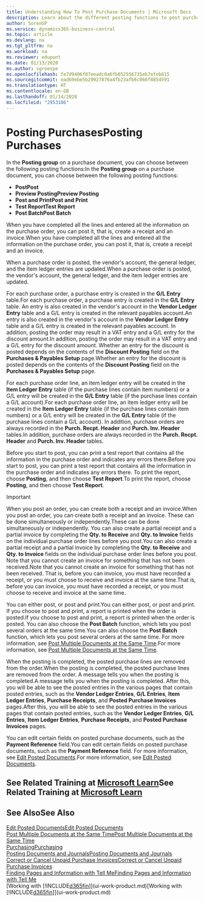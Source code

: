 ```yaml
---
title: Understanding How To Post Purchase Documents | Microsoft Docs
description: Learn about the different posting functions to post purchase documents, and how you can update posted documents.
author: SorenGP
ms.service: dynamics365-business-central
ms.topic: article
ms.devlang: na
ms.tgt_pltfrm: na
ms.workload: na
ms.reviewer: edupont
ms.date: 01/13/2020
ms.author: sgroespe
ms.openlocfilehash: fe7d9406f07eeadc0a6fb052556735eb7efeb815
ms.sourcegitcommit: ead69ebe5b29927876a4fb23afb6c066f8854591
ms.translationtype: HT
ms.contentlocale: en-GB
ms.lasthandoff: 01/14/2020
ms.locfileid: "2953186"
---
```

# <a name="posting-purchases"></a><span data-ttu-id="eeece-103">Posting Purchases</span><span class="sxs-lookup"><span data-stu-id="eeece-103">Posting Purchases</span></span>
<span data-ttu-id="eeece-104">In the **Posting group** on a purchase document, you can choose between the following posting functions:</span><span class="sxs-lookup"><span data-stu-id="eeece-104">In the **Posting group** on a purchase document, you can choose between the following posting functions:</span></span>

* <span data-ttu-id="eeece-105">**Post**</span><span class="sxs-lookup"><span data-stu-id="eeece-105">**Post**</span></span>
* <span data-ttu-id="eeece-106">**Preview Posting**</span><span class="sxs-lookup"><span data-stu-id="eeece-106">**Preview Posting**</span></span>
* <span data-ttu-id="eeece-107">**Post and Print**</span><span class="sxs-lookup"><span data-stu-id="eeece-107">**Post and Print**</span></span>
* <span data-ttu-id="eeece-108">**Test Report**</span><span class="sxs-lookup"><span data-stu-id="eeece-108">**Test Report**</span></span>
* <span data-ttu-id="eeece-109">**Post Batch**</span><span class="sxs-lookup"><span data-stu-id="eeece-109">**Post Batch**</span></span>

<span data-ttu-id="eeece-110">When you have completed all the lines and entered all the information on the purchase order, you can post it, that is, create a receipt and an invoice.</span><span class="sxs-lookup"><span data-stu-id="eeece-110">When you have completed all the lines and entered all the information on the purchase order, you can post it, that is, create a receipt and an invoice.</span></span>

<span data-ttu-id="eeece-111">When a purchase order is posted, the vendor's account, the general ledger, and the item ledger entries are updated.</span><span class="sxs-lookup"><span data-stu-id="eeece-111">When a purchase order is posted, the vendor's account, the general ledger, and the item ledger entries are updated.</span></span>

<span data-ttu-id="eeece-112">For each purchase order, a purchase entry is created in the **G/L Entry** table.</span><span class="sxs-lookup"><span data-stu-id="eeece-112">For each purchase order, a purchase entry is created in the **G/L Entry** table.</span></span> <span data-ttu-id="eeece-113">An entry is also created in the vendor's account in the **Vendor Ledger Entry** table and a G/L entry is created in the relevant payables account.</span><span class="sxs-lookup"><span data-stu-id="eeece-113">An entry is also created in the vendor's account in the **Vendor Ledger Entry** table and a G/L entry is created in the relevant payables account.</span></span> <span data-ttu-id="eeece-114">In addition, posting the order may result in a VAT entry and a G/L entry for the discount amount.</span><span class="sxs-lookup"><span data-stu-id="eeece-114">In addition, posting the order may result in a VAT entry and a G/L entry for the discount amount.</span></span> <span data-ttu-id="eeece-115">Whether an entry for the discount is posted depends on the contents of the **Discount Posting** field on the **Purchases & Payables Setup** page.</span><span class="sxs-lookup"><span data-stu-id="eeece-115">Whether an entry for the discount is posted depends on the contents of the **Discount Posting** field on the **Purchases & Payables Setup** page.</span></span>

<span data-ttu-id="eeece-116">For each purchase order line, an item ledger entry will be created in the **Item Ledger Entry** table (if the purchase lines contain item numbers) or a G/L entry will be created in the **G/L Entry** table (if the purchase lines contain a G/L account).</span><span class="sxs-lookup"><span data-stu-id="eeece-116">For each purchase order line, an item ledger entry will be created in the **Item Ledger Entry** table (if the purchase lines contain item numbers) or a G/L entry will be created in the **G/L Entry** table (if the purchase lines contain a G/L account).</span></span> <span data-ttu-id="eeece-117">In addition, purchase orders are always recorded in the **Purch. Recpt. Header** and **Purch. Inv. Header** tables.</span><span class="sxs-lookup"><span data-stu-id="eeece-117">In addition, purchase orders are always recorded in the **Purch. Recpt. Header** and **Purch. Inv. Header** tables.</span></span>

<span data-ttu-id="eeece-118">Before you start to post, you can print a test report that contains all the information in the purchase order and indicates any errors there.</span><span class="sxs-lookup"><span data-stu-id="eeece-118">Before you start to post, you can print a test report that contains all the information in the purchase order and indicates any errors there.</span></span> <span data-ttu-id="eeece-119">To print the report, choose **Posting**, and then choose **Test Report**.</span><span class="sxs-lookup"><span data-stu-id="eeece-119">To print the report, choose **Posting**, and then choose **Test Report**.</span></span>

> [!IMPORTANT]  
>   <span data-ttu-id="eeece-120">When you post an order, you can create both a receipt and an invoice.</span><span class="sxs-lookup"><span data-stu-id="eeece-120">When you post an order, you can create both a receipt and an invoice.</span></span> <span data-ttu-id="eeece-121">These can be done simultaneously or independently.</span><span class="sxs-lookup"><span data-stu-id="eeece-121">These can be done simultaneously or independently.</span></span> <span data-ttu-id="eeece-122">You can also create a partial receipt and a partial invoice by completing the **Qty. to Receive** and **Qty. to Invoice** fields on the individual purchase order lines before you post.</span><span class="sxs-lookup"><span data-stu-id="eeece-122">You can also create a partial receipt and a partial invoice by completing the **Qty. to Receive** and **Qty. to Invoice** fields on the individual purchase order lines before you post.</span></span> <span data-ttu-id="eeece-123">Note that you cannot create an invoice for something that has not been received.</span><span class="sxs-lookup"><span data-stu-id="eeece-123">Note that you cannot create an invoice for something that has not been received.</span></span> <span data-ttu-id="eeece-124">That is, before you can invoice, you must have recorded a receipt, or you must choose to receive and invoice at the same time.</span><span class="sxs-lookup"><span data-stu-id="eeece-124">That is, before you can invoice, you must have recorded a receipt, or you must choose to receive and invoice at the same time.</span></span>

<span data-ttu-id="eeece-125">You can either post, or post and print.</span><span class="sxs-lookup"><span data-stu-id="eeece-125">You can either post, or post and print.</span></span> <span data-ttu-id="eeece-126">If you choose to post and print, a report is printed when the order is posted.</span><span class="sxs-lookup"><span data-stu-id="eeece-126">If you choose to post and print, a report is printed when the order is posted.</span></span> <span data-ttu-id="eeece-127">You can also choose the **Post Batch** function, which lets you post several orders at the same time.</span><span class="sxs-lookup"><span data-stu-id="eeece-127">You can also choose the **Post Batch** function, which lets you post several orders at the same time.</span></span> <span data-ttu-id="eeece-128">For more information, see [Post Multiple Documents at the Same Time](ui-batch-posting.md).</span><span class="sxs-lookup"><span data-stu-id="eeece-128">For more information, see [Post Multiple Documents at the Same Time](ui-batch-posting.md).</span></span>

<span data-ttu-id="eeece-129">When the posting is completed, the posted purchase lines are removed from the order.</span><span class="sxs-lookup"><span data-stu-id="eeece-129">When the posting is completed, the posted purchase lines are removed from the order.</span></span> <span data-ttu-id="eeece-130">A message tells you when the posting is completed.</span><span class="sxs-lookup"><span data-stu-id="eeece-130">A message tells you when the posting is completed.</span></span> <span data-ttu-id="eeece-131">After this, you will be able to see the posted entries in the various pages that contain posted entries, such as the **Vendor Ledger Entries**, **G/L Entries**, **Item Ledger Entries**, **Purchase Receipts**, and **Posted Purchase Invoices** pages.</span><span class="sxs-lookup"><span data-stu-id="eeece-131">After this, you will be able to see the posted entries in the various pages that contain posted entries, such as the **Vendor Ledger Entries**, **G/L Entries**, **Item Ledger Entries**, **Purchase Receipts**, and **Posted Purchase Invoices** pages.</span></span>

<span data-ttu-id="eeece-132">You can edit certain fields on posted purchase documents, such as the **Payment Reference** field.</span><span class="sxs-lookup"><span data-stu-id="eeece-132">You can edit certain fields on posted purchase documents, such as the **Payment Reference** field.</span></span> <span data-ttu-id="eeece-133">For more information, see [Edit Posted Documents](across-edit-posted-document.md).</span><span class="sxs-lookup"><span data-stu-id="eeece-133">For more information, see [Edit Posted Documents](across-edit-posted-document.md).</span></span>

## <a name="see-related-training-at-microsoft-learnlearnmodulesreceive-invoice-dynamics-d365-business-centralindex"></a><span data-ttu-id="eeece-134">See Related Training at [Microsoft Learn](/learn/modules/receive-invoice-dynamics-d365-business-central/index)</span><span class="sxs-lookup"><span data-stu-id="eeece-134">See Related Training at [Microsoft Learn](/learn/modules/receive-invoice-dynamics-d365-business-central/index)</span></span>

## <a name="see-also"></a><span data-ttu-id="eeece-135">See Also</span><span class="sxs-lookup"><span data-stu-id="eeece-135">See Also</span></span>
[<span data-ttu-id="eeece-136">Edit Posted Documents</span><span class="sxs-lookup"><span data-stu-id="eeece-136">Edit Posted Documents</span></span>](across-edit-posted-document.md)  
[<span data-ttu-id="eeece-137">Post Multiple Documents at the Same Time</span><span class="sxs-lookup"><span data-stu-id="eeece-137">Post Multiple Documents at the Same Time</span></span>](ui-batch-posting.md)  
[<span data-ttu-id="eeece-138">Purchasing</span><span class="sxs-lookup"><span data-stu-id="eeece-138">Purchasing</span></span>](purchasing-manage-purchasing.md)  
[<span data-ttu-id="eeece-139">Posting Documents and Journals</span><span class="sxs-lookup"><span data-stu-id="eeece-139">Posting Documents and Journals</span></span>](ui-post-documents-journals.md)  
[<span data-ttu-id="eeece-140">Correct or Cancel Unpaid Purchase Invoices</span><span class="sxs-lookup"><span data-stu-id="eeece-140">Correct or Cancel Unpaid Purchase Invoices</span></span>](purchasing-how-correct-cancel-unpaid-purchase-invoices.md)  
[<span data-ttu-id="eeece-141">Finding Pages and Information with Tell Me</span><span class="sxs-lookup"><span data-stu-id="eeece-141">Finding Pages and Information with Tell Me</span></span>](ui-search.md)  
<span data-ttu-id="eeece-142">[Working with [!INCLUDE[d365fin](includes/d365fin_md.md)]](ui-work-product.md)</span><span class="sxs-lookup"><span data-stu-id="eeece-142">[Working with [!INCLUDE[d365fin](includes/d365fin_md.md)]](ui-work-product.md)</span></span>
